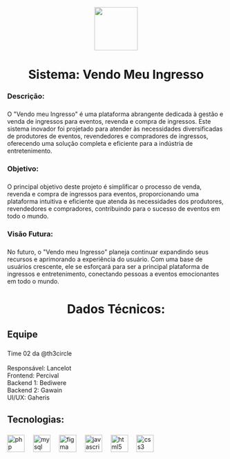 <div align="center">
  <img height="100" src="https://i.ibb.co/QmGnwqm/vmi-logo.png"  />
</div>

###
###

<h1 align="center">Sistema: Vendo Meu Ingresso</h1>

###

<h3 align="left">Descrição:</h3>

###

<p align="left">O "Vendo meu Ingresso" é uma plataforma abrangente dedicada à gestão e venda de ingressos para eventos, revenda e compra de ingressos. Este sistema inovador foi projetado para atender às necessidades diversificadas de produtores de eventos, revendedores e compradores de ingressos, oferecendo uma solução completa e eficiente para a indústria de entretenimento.</p>

###

<h3 align="left">Objetivo:</h3>

###

<p align="left">O principal objetivo deste projeto é simplificar o processo de venda, revenda e compra de ingressos para eventos, proporcionando uma plataforma intuitiva e eficiente que atenda às necessidades dos produtores, revendedores e compradores, contribuindo para o sucesso de eventos em todo o mundo.</p>

###

<h3 align="left">Visão Futura:</h3>

###

<p align="left">No futuro, o "Vendo meu Ingresso" planeja continuar expandindo seus recursos e aprimorando a experiência do usuário. Com uma base de usuários crescente, ele se esforçará para ser a principal plataforma de ingressos e entretenimento, conectando pessoas a eventos emocionantes em todo o mundo.</p>

###

<h1 align="center">Dados Técnicos:</h1>

###

<h2 align="left">Equipe</h2>

###

<p align="left">Time 02 da @th3circle<br><br>Responsável: Lancelot<br>Frontend: Percival<br>Backend 1: Bediwere<br>Backend 2: Gawain<br>UI/UX: Gaheris</p>

###

<h2 align="left">Tecnologias:</h2>

###

<div align="left">
  <img src="https://cdn.jsdelivr.net/gh/devicons/devicon/icons/php/php-original.svg" height="40" alt="php logo"  />
  <img width="12" />
  <img src="https://cdn.jsdelivr.net/gh/devicons/devicon/icons/mysql/mysql-original.svg" height="40" alt="mysql logo"  />
  <img width="12" />
  <img src="https://cdn.jsdelivr.net/gh/devicons/devicon/icons/figma/figma-original.svg" height="40" alt="figma logo"  />
  <img width="12" />
  <img src="https://cdn.jsdelivr.net/gh/devicons/devicon/icons/javascript/javascript-original.svg" height="40" alt="javascript logo"  />
  <img width="12" />
  <img src="https://cdn.jsdelivr.net/gh/devicons/devicon/icons/html5/html5-original.svg" height="40" alt="html5 logo"  />
  <img width="12" />
  <img src="https://cdn.jsdelivr.net/gh/devicons/devicon/icons/css3/css3-original.svg" height="40" alt="css3 logo"  />
</div>

###